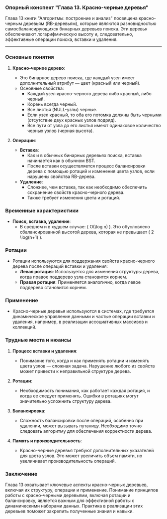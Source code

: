 ### Опорный конспект "Глава 13. Красно-черные деревья"

Глава 13 книги "Алгоритмы: построение и анализ" посвящена красно-черным деревьям (RB-деревьям), которые являются разновидностью самосбалансирующихся бинарных деревьев поиска. Эти деревья обеспечивают логарифмическую высоту и, следовательно, эффективные операции поиска, вставки и удаления.

---

### Основные понятия

1. **Красно-черное дерево**:
   - Это бинарное дерево поиска, где каждый узел имеет дополнительный атрибут — цвет (красный или черный).
   - Основные свойства:
     - Каждый узел красно-черного дерева либо красный, либо черный.
     - Корень всегда черный.
     - Все листья (NULL-узлы) черные.
     - Если узел красный, то оба его потомка должны быть черными (отсутствие двух красных узлов подряд).
     - Все пути от узла до его листья имеют одинаковое количество черных узлов (черная высота).

2. **Операции**:
   - **Вставка**: 
     - Как и в обычных бинарных деревьях поиска, вставка начинается как в обычном BST.
     - После вставки осуществляется процесс балансировки дерева с помощью ротаций и изменения цвета узлов, если нарушены свойства RB-дерева.
   - **Удаление**:
     - Сложнее, чем вставка, так как необходимо обеспечить сохранение свойств красно-черного дерева.
     - Также требует изменения цвета и ротаций.

### Временные характеристики

- **Поиск, вставка, удаление**:
  - В среднем и в худшем случае: \( O(\log n) \). Это обусловлено сбалансированной высотой дерева, которая не превышает \( 2 \log(n+1) \).

### Ротации

- Ротации используются для поддержания свойств красно-черного дерева после операций вставки и удаления:
  - **Левая ротация**: Используется для изменения структуры дерева, когда правое поддерево узла становится корнем.
  - **Правая ротация**: Применяется аналогично, когда левое поддерево становится корнем.
  
### Применение

- Красно-черные деревья используются в системах, где требуется динамическое управление данными и частые операции вставки и удаления, например, в реализации ассоциативных массивов и коллекций.

### Трудные места и нюансы

1. **Процесс вставки и удаления**:
   - Понимание того, когда и как применять ротации и изменять цвета узлов — сложная задача. Нарушение любого из свойств может привести к неправильной структуре дерева.

2. **Ротации**:
   - Необходимость понимания, как работает каждая ротация, и когда ее следует применять. Ошибки в ротациях могут значительно усложнить структуру дерева.

3. **Балансировка**:
   - Сложность балансировки после операций, особенно при удалении, может вызывать путаницу. Необходимо точно следовать алгоритму для обеспечения корректности дерева.

4. **Память и производительность**:
   - Красно-черные деревья требуют дополнительных указателей для цвета узлов. Это может увеличить объем памяти, но увеличивает производительность операций.

### Заключение

Глава 13 охватывает ключевые аспекты красно-черных деревьев, включая их структуру, операции и применение. Понимание принципов работы с красно-черными деревьями, включая ротации и балансировку, является важным для эффективной работы с динамическими наборами данных. Практика в реализации этих деревьев поможет закрепить полученные знания и навыки.
